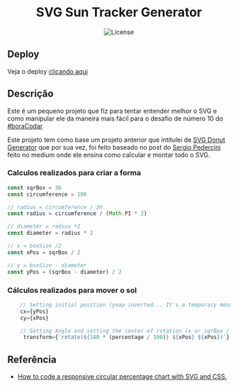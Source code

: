 <h1 align="center">SVG Sun Tracker Generator</h1>
<p align="center">
  <img alt="License" src="https://img.shields.io/static/v1?label=license&message=MIT&color=49AA26&labelColor=000000">
</p>

## Deploy

Veja o deploy [clicando aqui](https://svg-sun-tracking.vercel.app/)

## Descrição

Este é um pequeno projeto que fiz para tentar entender melhor o SVG e como manipular ele da maneira mais fácil para o desafio de número 10 do [#boraCodar](https://boracodar.dev)

Este projeto tem como base um projeto anterior que intitulei de [SVG Donut Generator](https://github.com/Wilian-N-Silva/svg-donut-generator) que por sua vez, foi feito baseado no post do [Sergio Pedercini](https://medium.com/@pppped) feito no medium onde ele ensina como calcular e montar todo o SVG.

### Calculos realizados para criar a forma

```javascript
const sqrBox = 36
const circumference = 100

// radius = circumference / 2π
const radius = circumference / (Math.PI * 2)

// diameter = radius *2
const diameter = radius * 2

// x = boxSize /2
const xPos = sqrBox / 2

// y = boxSize - diameter
const yPos = (sqrBox - diameter) / 2
```

### Cálculos realizados para mover o sol

```javascript
    // Setting initial position (yeap inverted... It's a temporary measure)
    cx={yPos}
    cy={xPos}

    // Setting Angle and setting the center of rotation (x or sqrBox / 2)
     transform={`rotate(${180 * (percentage / 100)} ${xPos} ${xPos})`}
```

## Referência

- [How to code a responsive circular percentage chart with SVG and CSS.](https://medium.com/@pppped/how-to-code-a-responsive-circular-percentage-chart-with-svg-and-css-3632f8cd7705)
